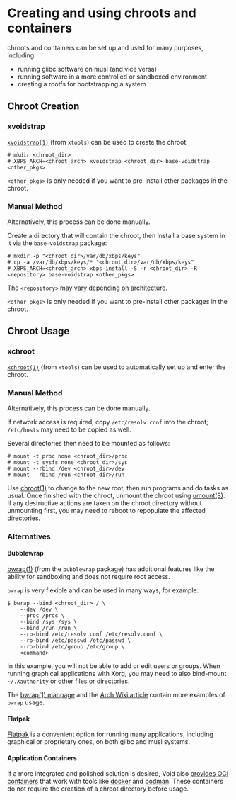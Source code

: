 # Creating and using chroots and containers

chroots and containers can be set up and used for many purposes, including:

- running glibc software on musl (and vice versa)
- running software in a more controlled or sandboxed environment
- creating a rootfs for bootstrapping a system

## Chroot Creation

### xvoidstrap

[`xvoidstrap(1)`](https://man.voidlinux.org/xvoidstrap.1) (from `xtools`) can be
used to create the chroot:

```
# mkdir <chroot_dir>
# XBPS_ARCH=<chroot_arch> xvoidstrap <chroot_dir> base-voidstrap <other_pkgs>
```

`<other_pkgs>` is only needed if you want to pre-install other packages in the
chroot.

### Manual Method

Alternatively, this process can be done manually.

Create a directory that will contain the chroot, then install a base system in
it via the `base-voidstrap` package:

```
# mkdir -p "<chroot_dir>/var/db/xbps/keys"
# cp -a /var/db/xbps/keys/* "<chroot_dir>/var/db/xbps/keys"
# XBPS_ARCH=<chroot_arch> xbps-install -S -r <chroot_dir> -R <repository> base-voidstrap <other_pkgs>
```

The `<repository>` may [vary depending on
architecture](../../xbps/repositories/index.md#the-main-repository).

`<other_pkgs>` is only needed if you want to pre-install other packages in the
chroot.

## Chroot Usage

### xchroot

[`xchroot(1)`](https://man.voidlinux.org/xchroot.1) (from `xtools`) can be used
to automatically set up and enter the chroot.

### Manual Method

Alternatively, this process can be done manually.

If network access is required, copy `/etc/resolv.conf` into the chroot;
`/etc/hosts` may need to be copied as well.

Several directories then need to be mounted as follows:

```
# mount -t proc none <chroot_dir>/proc
# mount -t sysfs none <chroot_dir>/sys
# mount --rbind /dev <chroot_dir>/dev
# mount --rbind /run <chroot_dir>/run
```

Use [chroot(1)](https://man.voidlinux.org/chroot.1) to change to the new root,
then run programs and do tasks as usual. Once finished with the chroot, unmount
the chroot using [umount(8)](https://man.voidlinux.org/umount.8). If any
destructive actions are taken on the chroot directory without unmounting first,
you may need to reboot to repopulate the affected directories.

### Alternatives

#### Bubblewrap

[bwrap(1)](https://man.voidlinux.org/bwrap.1) (from the `bubblewrap` package)
has additional features like the ability for sandboxing and does not require
root access.

`bwrap` is very flexible and can be used in many ways, for example:

```
$ bwrap --bind <chroot_dir> / \
	--dev /dev \
	--proc /proc \
	--bind /sys /sys \
	--bind /run /run \
	--ro-bind /etc/resolv.conf /etc/resolv.conf \
	--ro-bind /etc/passwd /etc/passwd \
	--ro-bind /etc/group /etc/group \
	<command>
```

In this example, you will not be able to add or edit users or groups. When
running graphical applications with Xorg, you may need to also bind-mount
`~/.Xauthority` or other files or directories.

The [bwrap(1) manpage](https://man.voidlinux.org/bwrap.1) and the [Arch Wiki
article](https://wiki.archlinux.org/title/Bubblewrap#Usage_examples) contain
more examples of `bwrap` usage.

#### Flatpak

[Flatpak](../external-applications.md#flatpak) is a convenient option for
running many applications, including graphical or proprietary ones, on both
glibc and musl systems.

#### Application Containers

If a more integrated and polished solution is desired, Void also [provides OCI
containers](https://github.com/void-linux/void-docker/pkgs/container/void-linux)
that work with tools like [docker](https://www.docker.com) and
[podman](https://man.voidlinux.org/podman.1). These containers do not require
the creation of a chroot directory before usage.
